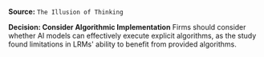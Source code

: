 **Source:** `The Illusion of Thinking`

**Decision: Consider Algorithmic Implementation**
Firms should consider whether AI models can effectively execute explicit algorithms, as the study found limitations in LRMs' ability to benefit from provided algorithms.
